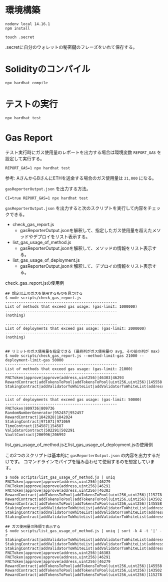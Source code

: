 # 環境構築
```shell
nodenv local 14.16.1
npm install
```

```shell
touch .secret
```

.secretに自分のウォレットの秘密鍵のフレーズをいれて保存する。

# Solidityのコンパイル
```
npx hardhat compile
```

# テストの実行
```
npx hardhat test
```

# Gas Report

テスト実行時にガス使用量のレポートを出力する場合は環境変数 `REPORT_GAS` を設定して実行する。

```shell
REPORT_GAS=1 npx hardhat test
```

参考: AさんからBさんにETHを送金する場合のガス使用量は `21,000` になる。

`gasReporterOutput.json` を出力する方法。

```shell
CI=true REPORT_GAS=1 npx hardhat test
```

`gasReporterOutput.json` を出力すると次のスクリプトを実行して内容をチェックできる。

 * check_gas_report.js
   * gasReporterOutput.jsonを解釈して、指定したガス使用量を超えたメソッドやデプロイをリスト表示する。
 * list_gas_usage_of_method.js
   * gasReporterOutput.jsonを解釈して、メソッドの情報をリスト表示する。
 * list_gas_usage_of_deployment.js
   * gasReporterOutput.jsonを解釈して、デプロイの情報をリスト表示する。

check_gas_report.jsの使用例

```shell
## 想定以上のガスを使用するものを見つける
$ node scripts/check_gas_report.js
--------------------------------------------------
List of methods that exceed gas usage: (gas-limit: 1000000)
--------------------------------------------------
(nothing)

--------------------------------------------------
List of deployments that exceed gas usage: (gas-limit: 2000000)
--------------------------------------------------
(nothing)


## リミットのガス使用量を指定できる (最終列がガス使用量の avg, その前の列が max)
$ node scripts/check_gas_report.js --method-limit-gas 21000 --deployment-limit-gas 50000
--------------------------------------------------
List of methods that exceed gas usage: (gas-limit: 21000)
--------------------------------------------------
FNCToken|approve|approve(address,uint256)|46303|46293
RewardContract|addTokensToPool|addTokensToPool(uint256,uint256)|145558|134779
StakingContract|addValidatorToWhiteList|addValidatorToWhiteList(address)|90473|80060

--------------------------------------------------
List of deployments that exceed gas usage: (gas-limit: 50000)
--------------------------------------------------
FNCToken|809736|809736
RandomNumberGenerator|952457|952457
RewardContract|1842028|1842024
StakingContract|971071|971069
TimeContract|154587|154587
ValidatorContract|502291|502291
VaultContract|206996|206992
```

list_gas_usage_of_method.jsとlist_gas_usage_of_deployment.jsの使用例

この2つのスクリプトは基本的に `gasReporterOutput.json` の内容を出力するだけです。
コマンドラインでパイプを組み合わせて使用するのを想定しています。

```shell
$ node scripts/list_gas_usage_of_method.js | uniq
FNCToken|approve|approve(address,uint256)|46279
FNCToken|approve|approve(address,uint256)|46291
FNCToken|approve|approve(address,uint256)|46303
RewardContract|addTokensToPool|addTokensToPool(uint256,uint256)|115278
RewardContract|addTokensToPool|addTokensToPool(uint256,uint256)|143502
RewardContract|addTokensToPool|addTokensToPool(uint256,uint256)|145558
StakingContract|addValidatorToWhiteList|addValidatorToWhiteList(address)|73361
StakingContract|addValidatorToWhiteList|addValidatorToWhiteList(address)|73373
StakingContract|addValidatorToWhiteList|addValidatorToWhiteList(address)|90473

## ガス使用量の降順で表示する
$ node scripts/list_gas_usage_of_method.js | uniq | sort -k 4 -t '|' -r
StakingContract|addValidatorToWhiteList|addValidatorToWhiteList(address)|90473
StakingContract|addValidatorToWhiteList|addValidatorToWhiteList(address)|73373
StakingContract|addValidatorToWhiteList|addValidatorToWhiteList(address)|73361
FNCToken|approve|approve(address,uint256)|46303
FNCToken|approve|approve(address,uint256)|46291
FNCToken|approve|approve(address,uint256)|46279
RewardContract|addTokensToPool|addTokensToPool(uint256,uint256)|145558
RewardContract|addTokensToPool|addTokensToPool(uint256,uint256)|143502
RewardContract|addTokensToPool|addTokensToPool(uint256,uint256)|115278
```

